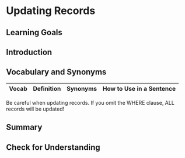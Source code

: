 # Updating Records

## Learning Goals


## Introduction


## Vocabulary and Synonyms

| Vocab | Definition | Synonyms | How to Use in a Sentence
| --- | --- | --- | ---


Be careful when updating records. If you omit the WHERE clause, ALL records will be updated!

## Summary

## Check for Understanding
